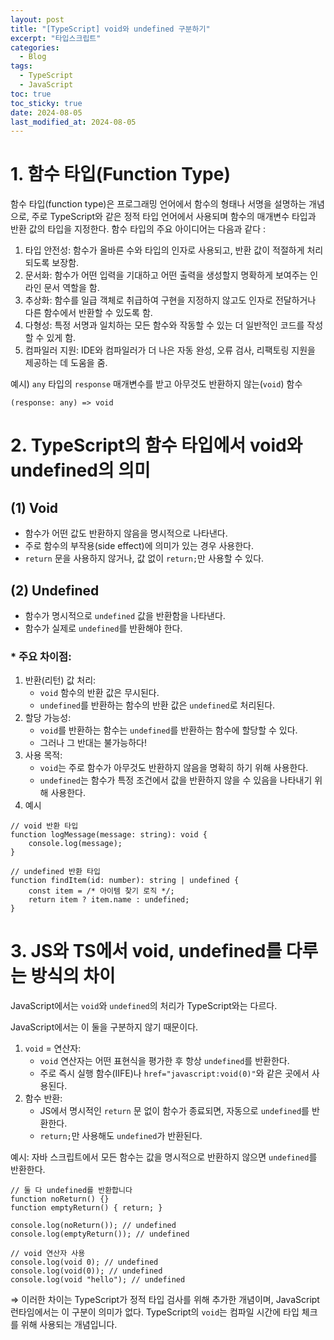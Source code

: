 ```yaml
---
layout: post
title: "[TypeScript] void와 undefined 구분하기"
excerpt: "타입스크립트"
categories:
  - Blog
tags:
  - TypeScript
  - JavaScript
toc: true
toc_sticky: true
date: 2024-08-05
last_modified_at: 2024-08-05
---
```

# 1. 함수 타입(Function Type)

함수 타입(function type)은 프로그래밍 언어에서 함수의 형태나 서명을 설명하는 개념으로, 주로 TypeScript와 같은 정적 타입 언어에서 사용되며 함수의 매개변수 타입과 반환 값의 타입을 지정한다. 함수 타입의 주요 아이디어는 다음과 같다 : 

1. 타입 안전성: 함수가 올바른 수와 타입의 인자로 사용되고, 반환 값이 적절하게 처리되도록 보장함.
2. 문서화: 함수가 어떤 입력을 기대하고 어떤 출력을 생성할지 명확하게 보여주는 인라인 문서 역할을 함.
3. 추상화: 함수를 일급 객체로 취급하여 구현을 지정하지 않고도 인자로 전달하거나 다른 함수에서 반환할 수 있도록 함.
4. 다형성: 특정 서명과 일치하는 모든 함수와 작동할 수 있는 더 일반적인 코드를 작성할 수 있게 함.
5. 컴파일러 지원: IDE와 컴파일러가 더 나은 자동 완성, 오류 검사, 리팩토링 지원을 제공하는 데 도움을 줌.

예시) `any` 타입의 `response` 매개변수를 받고 아무것도 반환하지 않는(`void`) 함수

```tsx
(response: any) => void
```

# 2. TypeScript의 함수 타입에서 void와 undefined의 의미

## (1) Void

- 함수가 어떤 값도 반환하지 않음을 명시적으로 나타낸다.
- 주로 함수의 부작용(side effect)에 의미가 있는 경우 사용한다.
- `return` 문을 사용하지 않거나, 값 없이 `return;`만 사용할 수 있다.

## (2) Undefined

- 함수가 명시적으로 `undefined` 값을 반환함을 나타낸다.
- 함수가 실제로 `undefined`를 반환해야 한다.

### * 주요 차이점:

1. 반환(리턴) 값 처리:
    - `void` 함수의 반환 값은 무시된다.
    - `undefined`를 반환하는 함수의 반환 값은 `undefined`로 처리된다.
2. 할당 가능성:
    - `void`를 반환하는 함수는 `undefined`를 반환하는 함수에 할당할 수 있다.
    - 그러나 그 반대는 불가능하다!
3. 사용 목적:
    - `void`는 주로 함수가 아무것도 반환하지 않음을 명확히 하기 위해 사용한다.
    - `undefined`는 함수가 특정 조건에서 값을 반환하지 않을 수 있음을 나타내기 위해 사용한다.
4. 예시

```tsx
// void 반환 타입
function logMessage(message: string): void {
    console.log(message);
}

// undefined 반환 타입
function findItem(id: number): string | undefined {
    const item = /* 아이템 찾기 로직 */;
    return item ? item.name : undefined;
}
```

# 3. JS와 TS에서 void, undefined를 다루는 방식의 차이

JavaScript에서는 `void`와 `undefined`의 처리가 TypeScript와는 다르다. 

JavaScript에서는 이 둘을 구분하지 않기 때문이다.

1. `void` = 연산자:
    - `void` 연산자는 어떤 표현식을 평가한 후 항상 `undefined`를 반환한다.
    - 주로 즉시 실행 함수(IIFE)나 `href="javascript:void(0)"`와 같은 곳에서 사용된다.
2. 함수 반환:
    - JS에서 명시적인 `return` 문 없이 함수가 종료되면, 자동으로 `undefined`를 반환한다.
    - `return;`만 사용해도 `undefined`가 반환된다.
    

예시: 자바 스크립트에서 모든 함수는 값을 명시적으로 반환하지 않으면 `undefined`를 반환한다.

```tsx
// 둘 다 undefined를 반환합니다
function noReturn() {}
function emptyReturn() { return; }

console.log(noReturn()); // undefined
console.log(emptyReturn()); // undefined

// void 연산자 사용
console.log(void 0); // undefined
console.log(void(0)); // undefined
console.log(void "hello"); // undefined
```

⇒ 이러한 차이는 TypeScript가 정적 타입 검사를 위해 추가한 개념이며, JavaScript 런타임에서는 이 구분이 의미가 없다. TypeScript의 `void`는 컴파일 시간에 타입 체크를 위해 사용되는 개념입니다.